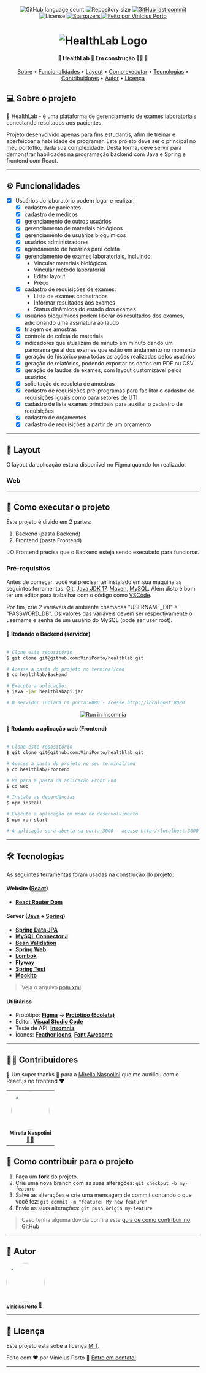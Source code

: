 
<p align="center">
  <img alt="GitHub language count" src="https://img.shields.io/github/languages/count/ViniPorto/healthlab?color=%2304D361">

  <img alt="Repository size" src="https://img.shields.io/github/repo-size/ViniPorto/healthlab">
  
  <a href="https://github.com/ViniPorto/healthlab/commits/master">
    <img alt="GitHub last commit" src="https://img.shields.io/github/last-commit/ViniPorto/healthlab">
  </a>
    
   <img alt="License" src="https://img.shields.io/badge/license-MIT-brightgreen">
   <a href="https://github.com/ViniPorto/healthlab/stargazers">
    <img alt="Stargazers" src="https://img.shields.io/github/stars/ViniPorto/healthlab?style=social">
  </a>

  <a href="https://www.linkedin.com/in/vinicius-porto-9a1996209/">
    <img alt="Feito por Vinícius Porto" src="https://img.shields.io/badge/feito%20por-Vinícius Porto-%237519C1">
  </a>
  
</p>
<h1 align="center">
    <img alt="HealthLab Logo" title="#HealthLab" src="." />
</h1>

<h4 align="center"> 
	🚧  HealthLab 🧬 Em construção 👷‍♂️ 🚧
</h4>

<p align="center">
 <a href="#-sobre-o-projeto">Sobre</a> •
 <a href="#-funcionalidades">Funcionalidades</a> •
 <a href="#-layout">Layout</a> • 
 <a href="#-como-executar-o-projeto">Como executar</a> • 
 <a href="#-tecnologias">Tecnologias</a> • 
 <a href="#-contribuidores">Contribuidores</a> • 
 <a href="#-autor">Autor</a> • 
 <a href="#user-content--licença">Licença</a>
</p>


## 💻 Sobre o projeto

🧬 HealthLab - é uma plataforma de gerenciamento de exames laboratoriais conectando resultados aos pacientes.


Projeto desenvolvido apenas para fins estudantis, afim de treinar e aperfeiçoar a habilidade de programar. Este projeto deve ser o principal no meu portóflio, dada sua complexidade. Desta forma, deve servir para demonstrar habilidades na programação backend com Java e Spring e frontend com React.

---

## ⚙️ Funcionalidades

- [x] Usuários do laboratório podem logar e realizar: 
  - [x] cadastro de pacientes
  - [x] cadastro de médicos
  - [x] gerenciamento de outros usuários
  - [x] gerenciamento de materiais biológicos
  - [x] gerenciamento de usuários bioquímicos
  - [x] usuários administradores
  - [x] agendamento de horários para coleta
  - [x] gerenciamento de exames laboratoriais, incluindo:
    - Vincular materiais biológicos
    - Vincular método laboratorial
    - Editar layout
    - Preço
  - [x] cadastro de requisições de exames:
    - Lista de exames cadastrados
    - Informar resultados aos exames
    - Status dinâmicos do estado dos exames
  - [x] usuários bioquímicos podem liberar os resultados dos exames, adicionando uma assinatura ao laudo
  - [x] triagem de amostras
  - [x] controle de coleta de materiais
  - [x] indicadores que atualizam de minuto em minuto dando um panorama geral dos exames que estão em andamento no momento
  - [x] geração de histórico para todas as ações realizadas pelos usuários
  - [x] geração de relatórios, podendo exportar os dados em PDF ou CSV
  - [x] geração de laudos de exames, com layout customizável pelos usuários
  - [x] solicitação de recoleta de amostras
  - [x] cadastro de requisições pré-programas para facilitar o cadastro de requisições iguais como para setores de UTI
  - [x] cadastro de lista exames principais para auxiliar o cadastro de requisições
  - [x] cadastro de orçamentos
  - [x] cadastro de requisições a partir de um orçamento

---

## 🎨 Layout

O layout da aplicação estará disponível no Figma quando for realizado.
<!---
<a href="">
  <img alt="" src="">
</a>
-->

### Web

<!---
<p align="center" style="display: flex; align-items: flex-start; justify-content: center;">
  <img alt="" title="" src="" width="400px">
  <img alt="" title="" src="" width="400px">
</p>
-->

---

## 🚀 Como executar o projeto

Este projeto é divido em 2 partes:
1. Backend (pasta Backend) 
2. Frontend (pasta Frontend)

💡O Frontend precisa que o Backend esteja sendo executado para funcionar.

### Pré-requisitos

Antes de começar, você vai precisar ter instalado em sua máquina as seguintes ferramentas:
[Git](https://git-scm.com), [Java JDK 17](https://www.oracle.com/java/technologies/javase/jdk17-archive-downloads.html), [Maven](https://maven.apache.org/download.cgi), [MySQL](https://www.mysql.com/downloads/).
Além disto é bom ter um editor para trabalhar com o código como [VSCode](https://code.visualstudio.com/).

Por fim, crie 2 variáveis de ambiente chamadas "USERNAME_DB" e "PASSWORD_DB". Os valores das variáveis devem ser respectivamente o username e senha de um usuário do MySQL (pode ser user root).

#### 🎲 Rodando o Backend (servidor)

```bash

# Clone este repositório
$ git clone git@github.com:ViniPorto/healthlab.git

# Acesse a pasta do projeto no terminal/cmd
$ cd healthlab/Backend

# Execute a aplicação:
$ java -jar healthlabapi.jar

# O servidor inciará na porta:8080 - acesse http://localhost:8080 

```
<p align="center">
  <a href="https://github.com/viniporto/healthlab/insomnia/healthlab.json" target="_blank"><img src="https://insomnia.rest/images/run.svg" alt="Run in Insomnia"></a>
</p>


#### 🧭 Rodando a aplicação web (Frontend)

```bash

# Clone este repositório
$ git clone git@github.com:ViniPorto/healthlab.git

# Acesse a pasta do projeto no seu terminal/cmd
$ cd healthlab/Frontend

# Vá para a pasta da aplicação Front End
$ cd web

# Instale as dependências
$ npm install

# Execute a aplicação em modo de desenvolvimento
$ npm run start

# A aplicação será aberta na porta:3000 - acesse http://localhost:3000

```

---

## 🛠 Tecnologias

As seguintes ferramentas foram usadas na construção do projeto:

#### **Website**  ([React](https://reactjs.org/))

-   **[React Router Dom](https://github.com/ReactTraining/react-router/tree/master/packages/react-router-dom)**
<!---
-   **[React Icons](https://react-icons.github.io/react-icons/)**
-   **[Axios](https://github.com/axios/axios)**
-   **[Leaflet](https://react-leaflet.js.org/en/)**
-   **[React Leaflet](https://react-leaflet.js.org/)**
-   **[React Dropzone](https://github.com/react-dropzone/react-dropzone)**

> Veja o arquivo  [package.json](https://github.com/viniporto/healthlab/blob/master/web/package.json)
-->

#### **Server**  ([Java](https://www.java.com/pt-BR/)  +  [Spring](https://spring.io/projects/spring-boot))

-   **[Spring Data JPA](https://github.com/spring-projects/spring-data-jpa)**
-   **[MySQL Connector J](https://github.com/mysql/mysql-connector-j)**
-   **[Bean Validation](https://docs.spring.io/spring-framework/reference/core/validation/beanvalidation.html)**
-   **[Spring Web](https://docs.spring.io/spring-boot/docs/current/reference/html/web.html)**
-   **[Lombok](https://github.com/projectlombok/lombok)**
-   **[Flyway](https://github.com/flyway/flyway)**
-   **[Spring Test](https://docs.spring.io/spring-framework/reference/testing/introduction.html)**
-   **[Mockito](https://github.com/mockito/mockito)**

> Veja o arquivo  [pom.xml](https://github.com/ViniPorto/healthlab/blob/main/Backend/HealthLabApi/pom.xml)

#### [](https://github.com/tgmarinho/Ecoleta#utilit%C3%A1rios)**Utilitários**

-   Protótipo:  **[Figma](https://www.figma.com/)**  →  **[Protótipo (Ecoleta)](https://www.figma.com/file/1SxgOMojOB2zYT0Mdk28lB/Ecoleta)**
-   Editor:  **[Visual Studio Code](https://code.visualstudio.com/)** 
-   Teste de API:  **[Insomnia](https://insomnia.rest/)**
-   Ícones:  **[Feather Icons](https://feathericons.com/)**,  **[Font Awesome](https://fontawesome.com/)**

---

## 👨‍💻 Contribuidores

💜 Um super thanks 👏 para a [Mirella Naspolini](https://github.com/mirellanaspolini) que me auxiliou com o React.js no frontend ❤️

<table>
  <tr>
    <td align="center"><a href="https://github.com/mirellanaspolini"><img style="border-radius: 50%;" src="https://avatars.githubusercontent.com/u/104786840?s=460&u=806503605676192b5d0c363e4490e13d8127ed64&v=4" width="100px;" alt=""/><br /><sub><b>Mirella Naspolini</b></sub></a><br /><a href="https://github.com/mirellanaspolini" title="Mirella">👨‍🚀</a></td> 
  </tr>
</table>

## 💪 Como contribuir para o projeto

1. Faça um **fork** do projeto.
2. Crie uma nova branch com as suas alterações: `git checkout -b my-feature`
3. Salve as alterações e crie uma mensagem de commit contando o que você fez: `git commit -m "feature: My new feature"`
4. Envie as suas alterações: `git push origin my-feature`
> Caso tenha alguma dúvida confira este [guia de como contribuir no GitHub](./CONTRIBUTING.md)

---

## 🦸 Autor

<a href="https://github.com/ViniPorto">
 <img style="border-radius: 50%;" src="https://avatars.githubusercontent.com/u/81120004?s=460&u=61b426b901b8fe02e12019b1fdb67bf0072d4f00&v=4" width="100px;" alt=""/>
 <br />
 <sub><b>Vinícius Porto</b></sub></a> <a href="https://github.com/ViniPorto" title="Vinícius">🚀</a>
 <br />

---

## 📝 Licença

Este projeto esta sobe a licença [MIT](./LICENSE).

Feito com ❤️ por Vinícius Porto 👋 [Entre em contato!](https://www.linkedin.com/in/vinicius-porto-9a1996209/)

---
